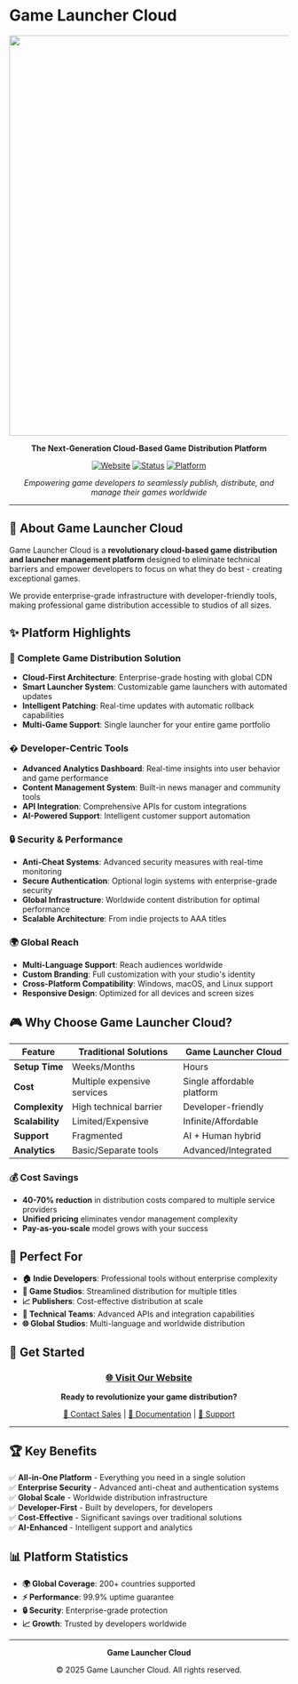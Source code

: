 # Game Launcher Cloud

<div align="center">
  
<img width="2800" height="720" alt="GameLauncherCloud_Large" src="https://github.com/user-attachments/assets/470938b5-fd0a-4a05-bedb-f0392e01a683" />

**The Next-Generation Cloud-Based Game Distribution Platform**

[![Website](https://img.shields.io/badge/Website-gamelauncher.cloud-blue?style=for-the-badge&logo=internet-explorer)](https://gamelauncher.cloud/)
[![Status](https://img.shields.io/badge/Status-Live-success?style=for-the-badge)](https://gamelauncher.cloud/)
[![Platform](https://img.shields.io/badge/Platform-Cross--Platform-orange?style=for-the-badge)](https://gamelauncher.cloud/)

_Empowering game developers to seamlessly publish, distribute, and manage their games worldwide_

</div>

---

## 🚀 About Game Launcher Cloud

Game Launcher Cloud is a **revolutionary cloud-based game distribution and launcher management platform** designed to eliminate technical barriers and empower developers to focus on what they do best - creating exceptional games.

We provide enterprise-grade infrastructure with developer-friendly tools, making professional game distribution accessible to studios of all sizes.

## ✨ Platform Highlights

### 🎯 **Complete Game Distribution Solution**

- **Cloud-First Architecture**: Enterprise-grade hosting with global CDN
- **Smart Launcher System**: Customizable game launchers with automated updates
- **Intelligent Patching**: Real-time updates with automatic rollback capabilities
- **Multi-Game Support**: Single launcher for your entire game portfolio

### �️ **Developer-Centric Tools**

- **Advanced Analytics Dashboard**: Real-time insights into user behavior and game performance
- **Content Management System**: Built-in news manager and community tools
- **API Integration**: Comprehensive APIs for custom integrations
- **AI-Powered Support**: Intelligent customer support automation

### 🔒 **Security & Performance**

- **Anti-Cheat Systems**: Advanced security measures with real-time monitoring
- **Secure Authentication**: Optional login systems with enterprise-grade security
- **Global Infrastructure**: Worldwide content distribution for optimal performance
- **Scalable Architecture**: From indie projects to AAA titles

### 🌍 **Global Reach**

- **Multi-Language Support**: Reach audiences worldwide
- **Custom Branding**: Full customization with your studio's identity
- **Cross-Platform Compatibility**: Windows, macOS, and Linux support
- **Responsive Design**: Optimized for all devices and screen sizes

## 🎮 Why Choose Game Launcher Cloud?

| Feature         | Traditional Solutions       | Game Launcher Cloud        |
| --------------- | --------------------------- | -------------------------- |
| **Setup Time**  | Weeks/Months                | Hours                      |
| **Cost**        | Multiple expensive services | Single affordable platform |
| **Complexity**  | High technical barrier      | Developer-friendly         |
| **Scalability** | Limited/Expensive           | Infinite/Affordable        |
| **Support**     | Fragmented                  | AI + Human hybrid          |
| **Analytics**   | Basic/Separate tools        | Advanced/Integrated        |

### 💰 **Cost Savings**

- **40-70% reduction** in distribution costs compared to multiple service providers
- **Unified pricing** eliminates vendor management complexity
- **Pay-as-you-scale** model grows with your success

## 🎯 Perfect For

- **🏠 Indie Developers**: Professional tools without enterprise complexity
- **🏢 Game Studios**: Streamlined distribution for multiple titles
- **📈 Publishers**: Cost-effective distribution at scale
- **🔧 Technical Teams**: Advanced APIs and integration capabilities
- **🌐 Global Studios**: Multi-language and worldwide distribution

## 🔗 Get Started

<div align="center">

### [🌐 Visit Our Website](https://gamelauncher.cloud/)

**Ready to revolutionize your game distribution?**

[📧 Contact Sales](https://gamelauncher.cloud/contact) | [📖 Documentation](https://gamelauncher.cloud/docs) | [💬 Support](https://gamelauncher.cloud/support)

</div>

---

## 🏆 Key Benefits

✅ **All-in-One Platform** - Everything you need in a single solution  
✅ **Enterprise Security** - Advanced anti-cheat and authentication systems  
✅ **Global Scale** - Worldwide distribution infrastructure  
✅ **Developer-First** - Built by developers, for developers  
✅ **Cost-Effective** - Significant savings over traditional solutions  
✅ **AI-Enhanced** - Intelligent support and analytics

## 📊 Platform Statistics

- **🌍 Global Coverage**: 200+ countries supported
- **⚡ Performance**: 99.9% uptime guarantee
- **🔒 Security**: Enterprise-grade protection
- **📈 Growth**: Trusted by developers worldwide

---

<div align="center">

**Game Launcher Cloud**

© 2025 Game Launcher Cloud. All rights reserved.

</div>
